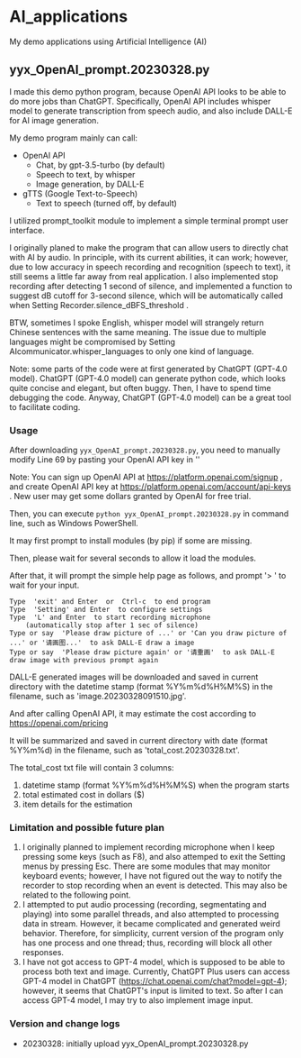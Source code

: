 # AI_applications
My demo applications using Artificial Intelligence (AI)

## yyx_OpenAI_prompt.20230328.py
I made this demo python program, because OpenAI API looks to be able to do more jobs than ChatGPT.  Specifically, OpenAI API includes whisper model to generate transcription from speech audio, and also include DALL-E for AI image generation.

My demo program mainly can call:
- OpenAI API
  - Chat, by gpt-3.5-turbo (by default)
  - Speech to text, by whisper
  - Image generation, by DALL-E
- gTTS (Google Text-to-Speech)
  - Text to speech (turned off, by default)

I utilized prompt_toolkit module to implement a simple terminal prompt user interface.

I originally planed to make the program that can allow users to directly chat with AI by audio. In principle, with its current abilities, it can work; however, due to low accuracy in speech recording and recognition (speech to text), it still seems a little far away from real application. I also implemented stop recording after detecting 1 second of silence, and implemented a function to suggest dB cutoff for 3-second silence, which will be automatically called when Setting Recorder.silence_dBFS_threshold .

BTW, sometimes I spoke English, whisper model will strangely return Chinese sentences with the same meaning. The issue due to multiple languages might be compromised by Setting AIcommunicator.whisper_languages to only one kind of language.

Note: some parts of the code were at first generated by ChatGPT (GPT-4.0 model). ChatGPT (GPT-4.0 model) can generate python code, which looks quite concise and elegant, but often buggy. Then, I have to spend time debugging the code. Anyway, ChatGPT (GPT-4.0 model) can be a great tool to facilitate coding.

### Usage

After downloading `yyx_OpenAI_prompt.20230328.py`, you need to manually modify Line 69 by pasting your OpenAI API key in ''

Note: You can sign up OpenAI API at https://platform.openai.com/signup , and create OpenAI API key at https://platform.openai.com/account/api-keys .
New user may get some dollars granted by OpenAI for free trial.

Then, you can execute `python yyx_OpenAI_prompt.20230328.py` in command line, such as Windows PowerShell.

It may first prompt to install modules (by pip) if some are missing.

Then, please wait for several seconds to allow it load the modules.

After that, it will prompt the simple help page as follows, and prompt '> ' to wait for your input.

```
Type  'exit' and Enter  or  Ctrl-c  to end program
Type  'Setting' and Enter  to configure settings
Type  'L' and Enter  to start recording microphone
    (automatically stop after 1 sec of silence)
Type or say  'Please draw picture of ...' or 'Can you draw picture of ...' or '请画图...'  to ask DALL-E draw a image
Type or say  'Please draw picture again' or '请重画'  to ask DALL-E draw image with previous prompt again
```

DALL-E generated images will be downloaded and saved in current directory with the datetime stamp (format %Y%m%d%H%M%S) in the filename, such as 'image.20230328091510.jpg'.

And after calling OpenAI API, it may estimate the cost according to https://openai.com/pricing

It will be summarized and saved in current directory with date (format %Y%m%d) in the filename, such as 'total_cost.20230328.txt'.

The total_cost txt file will contain 3 columns:
 1. datetime stamp (format %Y%m%d%H%M%S) when the program starts
 2. total estimated cost in dollars ($)
 3. item details for the estimation

### Limitation and possible future plan

1. I originally planned to implement recording microphone when I keep pressing some keys (such as F8), and also attemped to exit the Setting menus by pressing Esc. There are some modules that may monitor keyboard events; however, I have not figured out the way to notify the recorder to stop recording when an event is detected. This may also be related to the following point.
2. I attempted to put audio processing (recording, segmentating and playing) into some parallel threads, and also attempted to processing data in stream. However, it became complicated and generated weird behavior. Therefore, for simplicity, current version of the program only has one process and one thread; thus, recording will block all other responses.
3. I have not got access to GPT-4 model, which is supposed to be able to process both text and image. Currently, ChatGPT Plus users can access GPT-4 model in ChatGPT (https://chat.openai.com/chat?model=gpt-4); however, it seems that ChatGPT's input is limited to text. So after I can access GPT-4 model, I may try to also implement image input.

### Version and change logs

- 20230328: initially upload yyx_OpenAI_prompt.20230328.py


